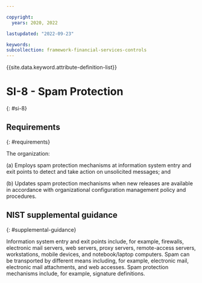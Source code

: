 ```yaml
---

copyright:
  years: 2020, 2022

lastupdated: "2022-09-23"

keywords: 
subcollection: framework-financial-services-controls
---
```


{{site.data.keyword.attribute-definition-list}}

# SI-8 - Spam Protection
{: #si-8}

## Requirements
{: #requirements}

The organization:

(a) Employs spam protection mechanisms at information system entry and exit points to detect and take action on unsolicited messages; and

(b) Updates spam protection mechanisms when new releases are available in accordance with organizational configuration management policy and procedures.

## NIST supplemental guidance
{: #supplemental-guidance}

Information system entry and exit points include, for example, firewalls, electronic mail servers, web servers, proxy servers, remote-access servers, workstations, mobile devices, and notebook/laptop computers. Spam can be transported by different means including, for example, electronic mail, electronic mail attachments, and web accesses. Spam protection mechanisms include, for example, signature definitions.

